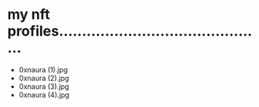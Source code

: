 # my nft profiles.............................................
- 0xnaura (1).jpg
- 0xnaura (2).jpg
- 0xnaura (3).jpg
- 0xnaura (4).jpg
